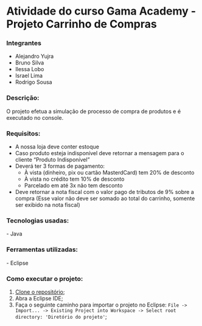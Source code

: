 <h1> Atividade do curso Gama Academy - Projeto Carrinho de Compras</h1>

<h3>Integrantes</h3>
<ul>
  <li>Alejandro Yujra</li>
  <li>Bruno Silva</li>
  <li>Ilessa Lobo</li>
  <li>Israel Lima</li>
  <li>Rodrigo Sousa</li>
</ul>

<h3>Descrição: </h3>
<p>O projeto efetua a simulação de processo de compra de produtos e é executado no console.</p>

<h3>Requisitos: </h3>
<ul>
<li>A nossa loja deve conter estoque</li>
<li>Caso produto esteja indisponível deve retornar a mensagem para o cliente “Produto Indisponível”</li>
<li>Deverá ter 3 formas de pagamento:
<ul>
	<li>À vista (dinheiro, pix ou cartão MasterdCard) tem 20% de desconto</li>
	<li>À vista no crédito tem 10% de desconto</li>
	<li>Parcelado em até 3x não tem desconto</li>
</ul></li>
<li>Deve retornar a nota fiscal com o valor pago de tributos de 9% sobre a compra (Esse valor não deve ser somado ao total do carrinho, somente ser exibido na nota fiscal)</li>
</ul>

<h3> Tecnologias usadas:</h3>
- Java

<h3> Ferramentas utilizadas:</h3>
- Eclipse

<h3> Como executar o projeto:</h3>

1. [Clone o repositório](https://github.com/alejandro-espejo/wipro_bootcamp_projeto_carrinho);
2. Abra a Eclipse IDE;
3. Faça o seguinte caminho para importar o projeto no Eclipse: 
  ```File -> Import... -> Existing Project into Workspace -> Select root directory: 'Diretório do projeto'```;
